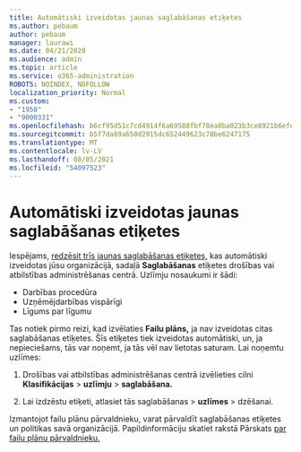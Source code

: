```yaml
---
title: Automātiski izveidotas jaunas saglabāšanas etiķetes
ms.author: pebaum
author: pebaum
manager: laurawi
ms.date: 04/21/2020
ms.audience: admin
ms.topic: article
ms.service: o365-administration
ROBOTS: NOINDEX, NOFOLLOW
localization_priority: Normal
ms.custom:
- "1958"
- "9000331"
ms.openlocfilehash: b6cf95d51c7cd4914f6a69588fbf78ea0ba023b3ce8921b6efef6d97ab8bf66c
ms.sourcegitcommit: b5f7da89a650d2915dc652449623c78be6247175
ms.translationtype: MT
ms.contentlocale: lv-LV
ms.lasthandoff: 08/05/2021
ms.locfileid: "54097523"
---
```

# <a name="new-retention-labels-created-automatically"></a>Automātiski izveidotas jaunas saglabāšanas etiķetes

Iespējams, [redzēsit trīs jaunas saglabāšanas etiķetes,](https://docs.microsoft.com/microsoft-365/compliance/file-plan-manager) kas automātiski izveidotas jūsu organizācijā, sadaļā **Saglabāšanas** etiķetes drošības vai atbilstības administrēšanas centrā. Uzlīmju nosaukumi ir šādi:

- Darbības procedūra
- Uzņēmējdarbības vispārīgi
- Līgums par līgumu

Tas notiek pirmo reizi, kad izvēlaties **Failu plāns,** ja nav izveidotas citas saglabāšanas etiķetes. Šīs etiķetes tiek izveidotas automātiski, un, ja nepieciešams, tās var noņemt, ja tās vēl nav lietotas saturam. Lai noņemtu uzlīmes:

1. Drošības vai atbilstības administrēšanas centrā izvēlieties cilni **Klasifikācijas**  >  **uzlīmju**  >  **saglabāšana.**

1. Lai izdzēstu etiķeti, atlasiet tās saglabāšanas > **uzlīmes**  >   dzēšanai.

Izmantojot failu plānu pārvaldnieku, varat pārvaldīt saglabāšanas etiķetes un politikas savā organizācijā. Papildinformāciju skatiet rakstā Pārskats [par failu plānu pārvaldnieku.](https://docs.microsoft.com/microsoft-365/compliance/file-plan-manager)